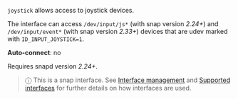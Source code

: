`joystick` allows access to joystick devices.

The interface can access `/dev/input/js*` (with snap version _2.24+_) and `/dev/input/event*` (with snap version _2.33+_) devices that are udev marked with `ID_INPUT_JOYSTICK=1`.

**Auto-connect**: no

Requires snapd version _2.24+_.

> ⓘ  This is a snap interface. See [Interface management](/t/interface-management/6154) and [Supported interfaces](/t/supported-interfaces/7744) for further details on how interfaces are used.